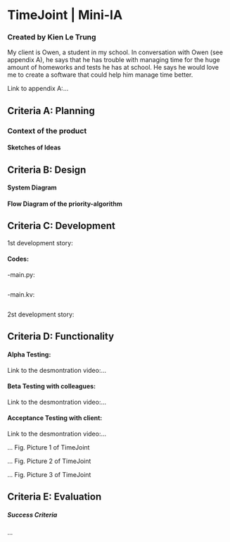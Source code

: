 # TimeJoint | Mini-IA
### Created by Kien Le Trung
My client is Owen, a student in my school. In conversation with Owen (see appendix A), he says that he has trouble with managing time for the huge amount of homeworks and tests he has at school. He says he would love me to create a software that could help him manage time better. 


Link to appendix A:...

## Criteria A: Planning
### Context of the product

#### Sketches of Ideas



## Criteria B: Design
#### System Diagram


#### Flow Diagram of the priority-algorithm



## Criteria C: Development
1st development story:


#### Codes:

-main.py:

```.py


```

-main.kv:

```.py

```

2st development story:


## Criteria D: Functionality
#### Alpha Testing:
Link to the desmontration video:...

#### Beta Testing with colleagues:
Link to the desmontration video:...

#### Acceptance Testing with client:
Link to the desmontration video:...

...
Fig. Picture 1 of TimeJoint 

...
Fig. Picture 2 of TimeJoint 

...
Fig. Picture 3 of TimeJoint 



## Criteria E: Evaluation
##### Success Criteria
...

